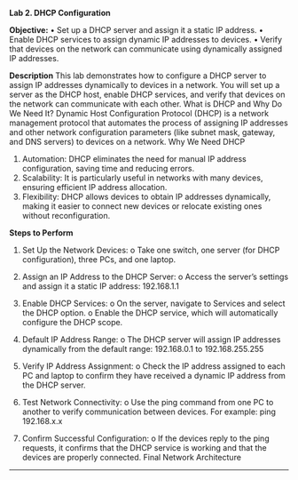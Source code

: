 **Lab 2. DHCP Configuration**

**Objective:**
•	Set up a DHCP server and assign it a static IP address.
•	Enable DHCP services to assign dynamic IP addresses to devices.
•	Verify that devices on the network can communicate using dynamically assigned IP addresses.

**Description**
This lab demonstrates how to configure a DHCP server to assign IP addresses dynamically to devices in a network. You will set up a server as the DHCP host, enable DHCP services, and verify that devices on the network can communicate with each other.
What is DHCP and Why Do We Need It?
Dynamic Host Configuration Protocol (DHCP) is a network management protocol that automates the process of assigning IP addresses and other network configuration parameters (like subnet mask, gateway, and DNS servers) to devices on a network.
Why We Need DHCP
1.	Automation: DHCP eliminates the need for manual IP address configuration, saving time and reducing errors.
2.	Scalability: It is particularly useful in networks with many devices, ensuring efficient IP address allocation.
3.	Flexibility: DHCP allows devices to obtain IP addresses dynamically, making it easier to connect new devices or relocate existing ones without reconfiguration.

**Steps to Perform**
1.	Set Up the Network Devices:
o	Take one switch, one server (for DHCP configuration), three PCs, and one laptop.
2.	Assign an IP Address to the DHCP Server:
o	Access the server’s settings and assign it a static IP address: 192.168.1.1
 
3.	Enable DHCP Services:
o	On the server, navigate to Services and select the DHCP option.
o	Enable the DHCP service, which will automatically configure the DHCP scope.
4.	Default IP Address Range:
o	The DHCP server will assign IP addresses dynamically from the default range: 192.168.0.1 to 192.168.255.255
 
5.	Verify IP Address Assignment:
o	Check the IP address assigned to each PC and laptop to confirm they have received a dynamic IP address from the DHCP server.
6.	Test Network Connectivity:
o	Use the ping command from one PC to another to verify communication between devices. For example: ping 192.168.x.x
 

 

 
7.	Confirm Successful Configuration:
o	If the devices reply to the ping requests, it confirms that the DHCP service is working and that the devices are properly connected.
Final Network Architecture

 
________________________________________

